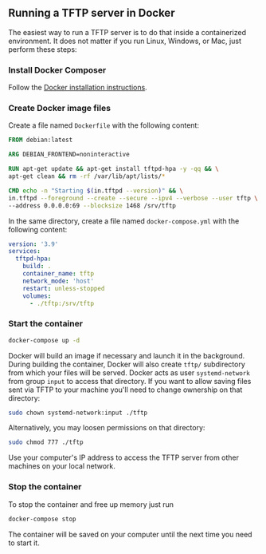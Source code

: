 Running a TFTP server in Docker
-------------------------------

The easiest way to run a TFTP server is to do that inside a containerized
environment. It does not matter if you run Linux, Windows, or Mac, just perform
these steps:

### Install Docker Composer

Follow the [Docker installation instructions][1].

### Create Docker image files

Create a file named `Dockerfile` with the following content:

```dockerfile
FROM debian:latest

ARG DEBIAN_FRONTEND=noninteractive

RUN apt-get update && apt-get install tftpd-hpa -y -qq && \
apt-get clean && rm -rf /var/lib/apt/lists/*

CMD echo -n "Starting $(in.tftpd --version)" && \
in.tftpd --foreground --create --secure --ipv4 --verbose --user tftp \
--address 0.0.0.0:69 --blocksize 1468 /srv/tftp
```

In the same directory, create a file named `docker-compose.yml` with the
following content:

```yaml
version: '3.9'
services:
  tftpd-hpa:
    build: .
    container_name: tftp
    network_mode: 'host'
    restart: unless-stopped
    volumes:
      - ./tftp:/srv/tftp
```

### Start the container

```bash
docker-compose up -d
```

Docker will build an image if necessary and launch it in the background. During
building the container, Docker will also create `tftp/` subdirectory from which
your files will be served. Docker acts as user `systemd-network` from group
`input` to access that directory. If you want to allow saving files sent via
TFTP to your machine you'll need to change ownership on that directory:

```bash
sudo chown systemd-network:input ./tftp
```

Alternatively, you may loosen permissions on that directory:

```bash
sudo chmod 777 ./tftp
```

Use your computer's IP address to access the TFTP server from other machines on
your local network.

### Stop the container

To stop the container and free up memory just run

```bash
docker-compose stop
```

The container will be saved on your computer until the next time you need to
start it.


[1]: https://docs.docker.com/compose/install/
